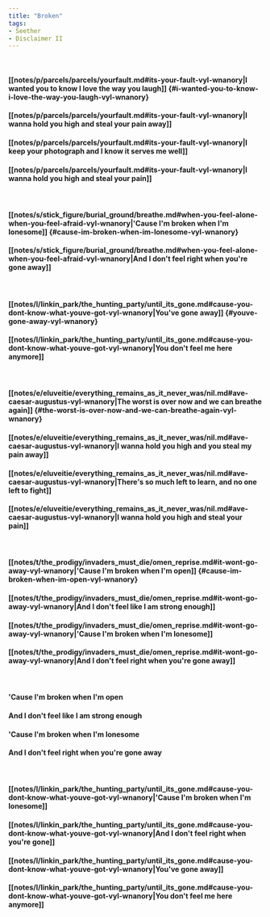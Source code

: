 ```yaml
---
title: "Broken"
tags:
- Seether
- Disclaimer II
---
```

&nbsp;
#### [[notes/p/parcels/parcels/yourfault.md#its-your-fault-vyl-wnanory|I wanted you to know I love the way you laugh]] {#i-wanted-you-to-know-i-love-the-way-you-laugh-vyl-wnanory}
#### [[notes/p/parcels/parcels/yourfault.md#its-your-fault-vyl-wnanory|I wanna hold you high and steal your pain away]]
#### [[notes/p/parcels/parcels/yourfault.md#its-your-fault-vyl-wnanory|I keep your photograph and I know it serves me well]]
#### [[notes/p/parcels/parcels/yourfault.md#its-your-fault-vyl-wnanory|I wanna hold you high and steal your pain]]
&nbsp;
#### [[notes/s/stick_figure/burial_ground/breathe.md#when-you-feel-alone-when-you-feel-afraid-vyl-wnanory|'Cause I'm broken when I'm lonesome]] {#cause-im-broken-when-im-lonesome-vyl-wnanory}
#### [[notes/s/stick_figure/burial_ground/breathe.md#when-you-feel-alone-when-you-feel-afraid-vyl-wnanory|And I don't feel right when you're gone away]]
&nbsp;
#### [[notes/l/linkin_park/the_hunting_party/until_its_gone.md#cause-you-dont-know-what-youve-got-vyl-wnanory|You've gone away]] {#youve-gone-away-vyl-wnanory}
#### [[notes/l/linkin_park/the_hunting_party/until_its_gone.md#cause-you-dont-know-what-youve-got-vyl-wnanory|You don't feel me here anymore]]
&nbsp;
#### [[notes/e/eluveitie/everything_remains_as_it_never_was/nil.md#ave-caesar-augustus-vyl-wnanory|The worst is over now and we can breathe again]] {#the-worst-is-over-now-and-we-can-breathe-again-vyl-wnanory}
#### [[notes/e/eluveitie/everything_remains_as_it_never_was/nil.md#ave-caesar-augustus-vyl-wnanory|I wanna hold you high and you steal my pain away]]
#### [[notes/e/eluveitie/everything_remains_as_it_never_was/nil.md#ave-caesar-augustus-vyl-wnanory|There's so much left to learn, and no one left to fight]]
#### [[notes/e/eluveitie/everything_remains_as_it_never_was/nil.md#ave-caesar-augustus-vyl-wnanory|I wanna hold you high and steal your pain]]
&nbsp;
#### [[notes/t/the_prodigy/invaders_must_die/omen_reprise.md#it-wont-go-away-vyl-wnanory|'Cause I'm broken when I'm open]] {#cause-im-broken-when-im-open-vyl-wnanory}
#### [[notes/t/the_prodigy/invaders_must_die/omen_reprise.md#it-wont-go-away-vyl-wnanory|And I don't feel like I am strong enough]]
#### [[notes/t/the_prodigy/invaders_must_die/omen_reprise.md#it-wont-go-away-vyl-wnanory|'Cause I'm broken when I'm lonesome]]
#### [[notes/t/the_prodigy/invaders_must_die/omen_reprise.md#it-wont-go-away-vyl-wnanory|And I don't feel right when you're gone away]]
&nbsp;
#### 'Cause I'm broken when I'm open
#### And I don't feel like I am strong enough
#### 'Cause I'm broken when I'm lonesome
#### And I don't feel right when you're gone away
&nbsp;
#### [[notes/l/linkin_park/the_hunting_party/until_its_gone.md#cause-you-dont-know-what-youve-got-vyl-wnanory|'Cause I'm broken when I'm lonesome]]
#### [[notes/l/linkin_park/the_hunting_party/until_its_gone.md#cause-you-dont-know-what-youve-got-vyl-wnanory|And I don't feel right when you're gone]]
#### [[notes/l/linkin_park/the_hunting_party/until_its_gone.md#cause-you-dont-know-what-youve-got-vyl-wnanory|You've gone away]]
#### [[notes/l/linkin_park/the_hunting_party/until_its_gone.md#cause-you-dont-know-what-youve-got-vyl-wnanory|You don't feel me here anymore]]
